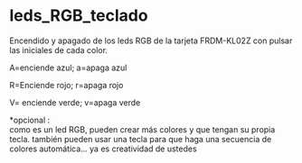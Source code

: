 # leds_RGB_teclado
Encendido y apagado de los leds RGB de la tarjeta FRDM-KL02Z con pulsar las iniciales de cada color.

A=enciende azul;
a=apaga azul

R=Enciende rojo;
r=apaga rojo

V= enciende verde;
v=apaga verde

*opcional :    
como es un led RGB, pueden crear más colores y que tengan su propia tecla.
también pueden usar una tecla para que haga una secuencia de colores automática... ya es creatividad de ustedes
